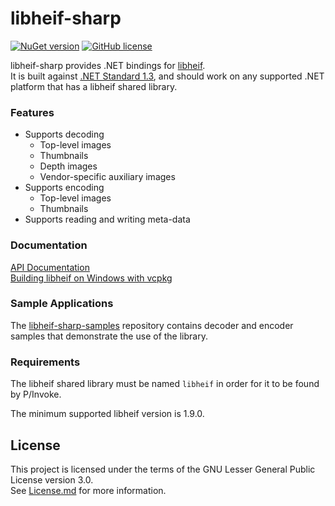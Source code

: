 # libheif-sharp

[![NuGet version](https://img.shields.io/nuget/v/LibHeifSharp.svg?style=flat)](https://www.nuget.org/packages/LibHeifSharp/) [![GitHub license](https://img.shields.io/github/license/0xC0000054/libheif-sharp)](https://github.com/0xC0000054/libheif-sharp/blob/main/LICENSE.md)

libheif-sharp provides .NET bindings for [libheif](https://github.com/strukturag/libheif).   
It is built against [.NET Standard 1.3](https://docs.microsoft.com/en-us/dotnet/standard/net-standard), and should work on any supported .NET platform that has a libheif shared library.

### Features

* Supports decoding
    * Top-level images
    * Thumbnails
    * Depth images
	* Vendor-specific auxiliary images
* Supports encoding
    *  Top-level images
    *  Thumbnails
* Supports reading and writing meta-data

### Documentation

[API Documentation](https://0xc0000054.github.io/libheif-sharp/API/index.html)   
[Building libheif on Windows with vcpkg](https://0xc0000054.github.io/libheif-sharp/libheif_windows_build_vcpkg.html)

### Sample Applications

The [libheif-sharp-samples](https://github.com/0xC0000054/libheif-sharp-samples) repository contains decoder and encoder samples that demonstrate the use of the library.

### Requirements

The libheif shared library must be named `libheif` in order for it to be found by P/Invoke.

The minimum supported libheif version is 1.9.0.

## License

This project is licensed under the terms of the GNU Lesser General Public License version 3.0.   
See [License.md](License.md) for more information.